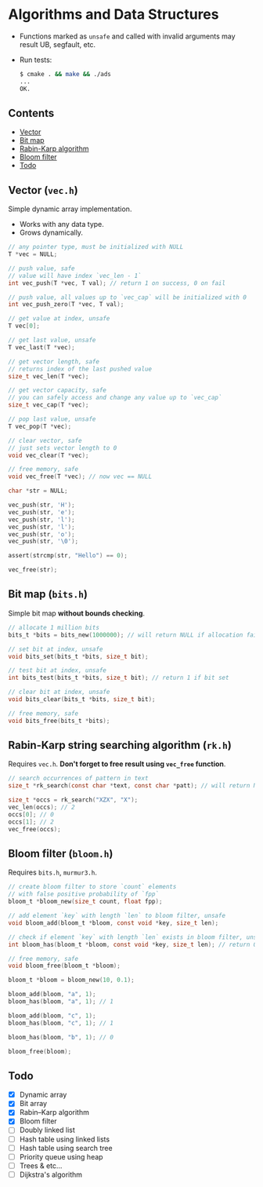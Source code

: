 # Algorithms and Data Structures

* Functions marked as `unsafe` and called with invalid arguments may result UB, segfault, etc.
* Run tests:

    ```bash
    $ cmake . && make && ./ads
    ...
    OK.
    ```

## Contents

* [Vector](#vector-vech)
* [Bit map](#bit-map-bitsh)
* [Rabin-Karp algorithm](#rabin-karp-string-searching-algorithm-rkh)
* [Bloom filter](#bloom-filter-bloomh)
* [Todo](#todo)

## Vector (`vec.h`)

Simple dynamic array implementation.

* Works with any data type.
* Grows dynamically.

```c
// any pointer type, must be initialized with NULL
T *vec = NULL;

// push value, safe
// value will have index `vec_len - 1`
int vec_push(T *vec, T val); // return 1 on success, 0 on fail

// push value, all values up to `vec_cap` will be initialized with 0
int vec_push_zero(T *vec, T val);

// get value at index, unsafe
T vec[0];

// get last value, unsafe
T vec_last(T *vec);

// get vector length, safe
// returns index of the last pushed value
size_t vec_len(T *vec);

// get vector capacity, safe
// you can safely access and change any value up to `vec_cap`
size_t vec_cap(T *vec);

// pop last value, unsafe
T vec_pop(T *vec);

// clear vector, safe
// just sets vector length to 0
void vec_clear(T *vec);

// free memory, safe
void vec_free(T *vec); // now vec == NULL
```

```c
char *str = NULL;

vec_push(str, 'H');
vec_push(str, 'e');
vec_push(str, 'l');
vec_push(str, 'l');
vec_push(str, 'o');
vec_push(str, '\0');

assert(strcmp(str, "Hello") == 0);

vec_free(str);
```

## Bit map (`bits.h`)

Simple bit map **without bounds checking**.

```c
// allocate 1 million bits
bits_t *bits = bits_new(1000000); // will return NULL if allocation failed

// set bit at index, unsafe
void bits_set(bits_t *bits, size_t bit);

// test bit at index, unsafe
int bits_test(bits_t *bits, size_t bit); // return 1 if bit set

// clear bit at index, unsafe
void bits_clear(bits_t *bits, size_t bit);

// free memory, safe
void bits_free(bits_t *bits);
```

## Rabin-Karp string searching algorithm (`rk.h`)

Requires `vec.h`. **Don't forget to free result using `vec_free` function**.

```c
// search occurrences of pattern in text
size_t *rk_search(const char *text, const char *patt); // will return NULL if arguments are invalid
```

```c
size_t *occs = rk_search("XZX", "X");
vec_len(occs); // 2
occs[0]; // 0
occs[1]; // 2
vec_free(occs);
```

## Bloom filter (`bloom.h`)

Requires `bits.h`, `murmur3.h`.

```c
// create bloom filter to store `count` elements
// with false positive probability of `fpp`
bloom_t *bloom_new(size_t count, float fpp);

// add element `key` with length `len` to bloom filter, unsafe
void bloom_add(bloom_t *bloom, const void *key, size_t len);

// check if element `key` with length `len` exists in bloom filter, unsafe
int bloom_has(bloom_t *bloom, const void *key, size_t len); // return 0 if NOT exists, 1 if EXISTS or NOT EXISTS

// free memory, safe
void bloom_free(bloom_t *bloom);
```

```c
bloom_t *bloom = bloom_new(10, 0.1);

bloom_add(bloom, "a", 1);
bloom_has(bloom, "a", 1); // 1

bloom_add(bloom, "c", 1);
bloom_has(bloom, "c", 1); // 1

bloom_has(bloom, "b", 1); // 0

bloom_free(bloom);
```

## Todo

- [x] Dynamic array
- [x] Bit array
- [x] Rabin–Karp algorithm
- [x] Bloom filter
- [ ] Doubly linked list
- [ ] Hash table using linked lists
- [ ] Hash table using search tree
- [ ] Priority queue using heap
- [ ] Trees & etc...
- [ ] Dijkstra's algorithm
